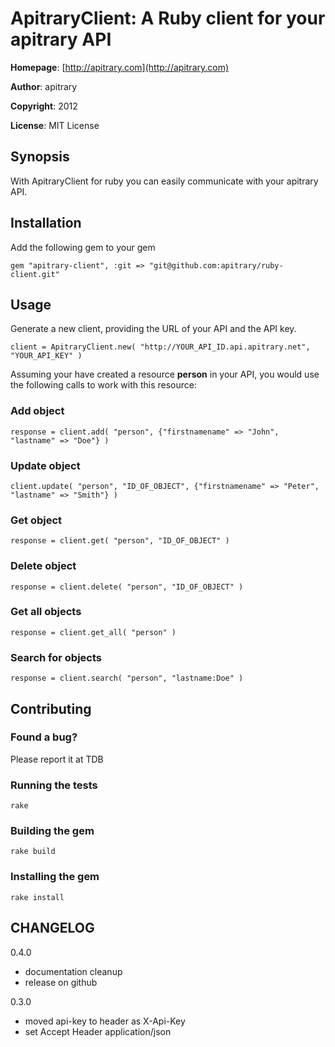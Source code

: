 ApitraryClient: A Ruby client for your apitrary API
====================================

**Homepage**:     [http://apitrary.com](http://apitrary.com)

**Author**:       apitrary

**Copyright**:    2012

**License**:      MIT License


Synopsis
----------------

With ApitraryClient for ruby you can easily communicate with your apitrary API.


Installation
----------------

Add the following gem to your gem

    gem "apitrary-client", :git => "git@github.com:apitrary/ruby-client.git"


Usage
----------------

Generate a new client, providing the URL of your API and the API key.

    client = ApitraryClient.new( "http://YOUR_API_ID.api.apitrary.net", "YOUR_API_KEY" )

Assuming your have created a resource **person** in your API, you would use the following calls to work with
this resource:

### Add object

    response = client.add( "person", {"firstnamename" => "John", "lastname" => "Doe"} )

### Update object

    client.update( "person", "ID_OF_OBJECT", {"firstnamename" => "Peter", "lastname" => "Smith"} )

### Get object

    response = client.get( "person", "ID_OF_OBJECT" )

### Delete object

    response = client.delete( "person", "ID_OF_OBJECT" )

### Get all objects

    response = client.get_all( "person" )

### Search for objects

    response = client.search( "person", "lastname:Doe" )


Contributing
----------------

### Found a bug?

Please report it at TDB

### Running the tests

    rake

### Building the gem

	rake build

### Installing the gem

	rake install


CHANGELOG
----------------

0.4.0

- documentation cleanup
- release on github

0.3.0

- moved api-key to header as X-Api-Key
- set Accept Header application/json


